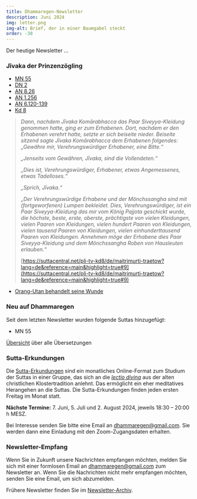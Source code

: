 ```yaml
---
title: Dhammaregen-Newsletter
description: Juni 2024
img: letter.png
img-alt: Brief, der in einer Baumgabel steckt
order: -38
---
```


Der heutige Newsletter …

### Jīvaka der Prinzenzögling

- [MN 55](#/sutta/mn55/de/sabbamitta)
- [DN 2](#/sutta/dn2/de/sabbamitta)
- [AN 8.26](#/sutta/an8.26/de/sabbamitta)
- [AN 1.256](#/sutta/an1.256:1.1/de/sabbamitta)
- [AN 6.120-139](#/sutta/an6.120-139:1.9/de/sabbamitta) 
- [Kd 8](https://suttacentral.net/pli-tv-kd8/de/maitrimurti-traetow?lang=de)

>*Dann, nachdem Jīvaka Komārabhacca das Paar Siveyya-Kleidung genommen hatte, ging er zum Erhabenen. Dort, nachdem er den Erhabenen verehrt hatte, setzte er sich beiseite nieder. Beiseite sitzend sagte Jīvaka Komārabhacca dem Erhabenen folgendes: „Gewähre mir, Verehrungswürdiger Erhabener, eine Bitte.“*
>
>*„Jenseits vom Gewähren, Jīvaka, sind die Vollendeten.“*
>
>*„Dies ist, Verehrungswürdiger, Erhabener, etwas Angemessenes, etwas Tadelloses.“*
>
>*„Sprich, Jīvaka.“*
>
>*„Der Verehrungswürdige Erhabene und der Mönchssangha sind mit (fortgeworfenen) Lumpen bekleidet. Dies, Verehrungswürdiger, ist ein Paar Siveyya-Kleidung das mir vom König Pajjota geschickt wurde, die höchste, beste, erste, oberste, prächtigste von vielen Kleidungen, vielen Paaren von Kleidungen, vielen hundert Paaren von Kleidungen, vielen tausend Paaren von Kleidungen, vielen einhunderttausend Paaren von Kleidungen. Annehmen möge der Erhabene dies Paar Siveyya-Kleidung und dem Mönchssangha Roben von Hausleuten erlauben.“*
>
>[https://suttacentral.net/pli-tv-kd8/de/maitrimurti-traetow?lang=de&reference=main&highlight=true#9](https://suttacentral.net/pli-tv-kd8/de/maitrimurti-traetow?lang=de&reference=main&highlight=true#9)

- [Orang-Utan behandelt seine Wunde](https://www.spektrum.de/news/orang-utan-behandelt-wunde-mit-zerkauter-arzneipflanze/2215591?utm_source=sdwv_daily&utm_medium=nl&utm_content=heute)

### Neu auf Dhammaregen

Seit dem letzten Newsletter wurden folgende Suttas hinzugefügt:

- MN 55

[Übersicht](#/wiki/uebersetzung/uebersicht) über alle Übersetzungen

### Sutta-Erkundungen 

Die [Sutta-Erkundungen](#/wiki/erkundung) sind ein monatliches Online-Format zum Studium der Suttas in einer Gruppe, das sich an die [*lectio divina*](https://de.wikipedia.org/wiki/Lectio_divina) aus der alten christlichen Klostertradition anlehnt. Das ermöglicht ein eher meditatives Herangehen an die Suttas. Die Sutta-Erkundungen finden jeden ersten Freitag im Monat statt. 

**Nächste Termine:** 7. Juni, 5. Juli und 2. August 2024, jeweils 18:30 – 20:00 h MESZ.

Bei Interesse senden Sie bitte eine Email an [dhammaregen@gmail.com](mailto:dhammaregen@gmail.com). Sie werden dann eine Einladung mit den Zoom-Zugangsdaten erhalten.

### Newsletter-Empfang

Wenn Sie in Zukunft unsere Nachrichten empfangen möchten, melden Sie sich mit einer formlosen Email an [dhammaregen@gmail.com](mailto:dhammaregen@gmail.com) zum Newsletter an. Wenn Sie die Nachrichten nicht mehr empfangen möchten, senden Sie eine Email, um sich abzumelden. 

Frühere Newsletter finden Sie im [Newsletter-Archiv](#/wiki/news/inhalt).